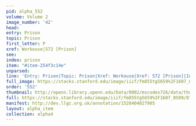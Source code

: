 ```yaml
---
pid: alpha_552
volume: Volume 2
image_number: '42'
head: 
entry: Prison
topic: Prison
first_letter: P
xref: Workouse|572 [Prison]
see: 
index: prison
item: "#item-254f3c14e"
unparsed: 
line: 'Entry: Prison|Topic: Prison|Xref: Workouse|Xref: 572 [Prison]|Index: prison|#item-254f3c14e'
full_image: https://stacks.stanford.edu/image/iiif/fm855tg5659%2F1607_0509/full/full/0/default.jpg
order: '552'
thumbnail: http://openn.library.upenn.edu/Data/0002/mscodex726/data/thumb/1607_0509_thumb.jpg
full: https://stacks.stanford.edu/image/iiif/fm855tg5659%2F1607_0509/874,4656,2895,420/full/0/default.jpg
manifest: http://dev.llgc.org.uk/annotation/1528404827905
layout: alpha_item
collection: alpha4
---
```

